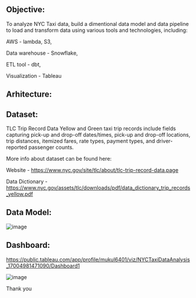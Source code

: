 ## Objective: 
To analyze NYC Taxi data, build a dimentional data model and data pipeline to load and transform data using various tools and technologies, including:

AWS - lambda, S3, 

Data warehouse - Snowflake, 

ETL tool - dbt, 

Visualization - Tableau

## Arhitecture:


## Dataset:
TLC Trip Record Data Yellow and Green taxi trip records include fields capturing pick-up and drop-off dates/times, pick-up and drop-off locations, trip distances, itemized fares, rate types, payment types, and driver-reported passenger counts.

More info about dataset can be found here:

Website - https://www.nyc.gov/site/tlc/about/tlc-trip-record-data.page

Data Dictionary - https://www.nyc.gov/assets/tlc/downloads/pdf/data_dictionary_trip_records_yellow.pdf

## Data Model:
![image](https://github.com/mukulsagvekar/nyc-taxi/assets/83829614/7d504611-5b61-4cfa-8fba-be6b45fe423c)

## Dashboard:
https://public.tableau.com/app/profile/mukul6401/viz/NYCTaxiDataAnalysis_17004981471090/Dashboard1

![image](https://github.com/mukulsagvekar/nyc-taxi/assets/83829614/8887341c-d2e2-4d7c-9a10-06c3a66a45aa)

Thank you
